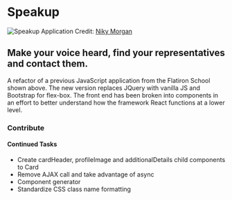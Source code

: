 # Speakup

![Speakup Application](http://nikym.org/img/speakup.gif "Speakup")
Credit: [Niky Morgan](https://github.com/nikymorg)

## Make your voice heard, find your representatives and contact them.

A refactor of a previous JavaScript application from the Flatiron School shown above. The new version replaces JQuery with vanilla JS and Bootstrap for flex-box. The front end has been broken into components in an effort to better understand how the framework React functions at a lower level.




### Contribute

#### Continued Tasks
- Create cardHeader, profileImage and additionalDetails child components to Card
- Remove AJAX call and take advantage of async
- Component generator
- Standardize CSS class name formatting
